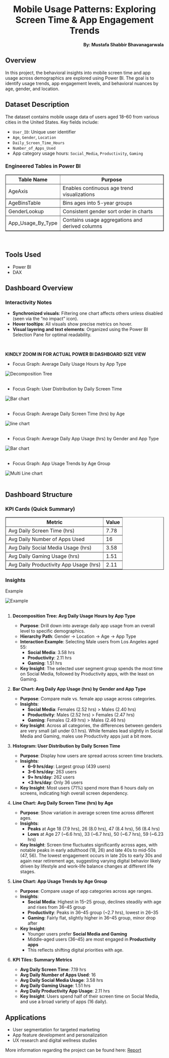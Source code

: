 

<h1 align="center">Mobile Usage Patterns: Exploring Screen Time & App Engagement Trends</h1>

<p align="right"><b>By: Mustafa Shabbir Bhavanagarwala</b></p>



## Overview

In this project, the behavioral insights into mobile screen time and app usage across demographics are explored using Power BI. The goal is to identify usage trends, app engagement levels, and behavioral nuances by age, gender, and location.





## Dataset Description


The dataset contains mobile usage data of users aged 18–60 from various cities in the United States. Key fields include:

- `User_ID`: Unique user identifier
- `Age`, `Gender`, `Location`
- `Daily_Screen_Time_Hours`
- `Number_of_Apps_Used`
- App category usage hours: `Social_Media`, `Productivity`, `Gaming`

### Engineered Tables in Power BI



<table border="1" cellpadding="6" cellspacing="0">
  <thead>
    <tr>
      <th>Table Name</th>
      <th>Purpose</th>
    </tr>
  </thead>
  <tbody>
    <tr>
      <td>AgeAxis</td>
      <td>Enables continuous age trend visualizations</td>
    </tr>
    <tr>
      <td>AgeBinsTable</td>
      <td>Bins ages into 5-year groups</td>
    </tr>
    <tr>
      <td>GenderLookup</td>
      <td>Consistent gender sort order in charts</td>
    </tr>
    <tr>
      <td>App_Usage_By_Type</td>
      <td>Contains usage aggregations and derived columns</td>
    </tr>
  </tbody>
</table>


<br>

## Tools Used
<ul>
<li>Power BI</li>
<li>DAX</li>
</ul>

## Dashboard Overview

### Interactivity Notes

- **Synchronized visuals**: Filtering one chart affects others unless disabled (seen via the “no impact” icon).  
- **Hover tooltips**: All visuals show precise metrics on hover.  
- **Visual layering and text elements**: Organized using the Power BI Selection Pane for optimal readability.  
<br>

**KINDLY ZOOM IN FOR ACTUAL POWER BI DASHBOARD SIZE VIEW**

<ul>
<li>Focus Graph: Average Daily Usage Hours by App Type</li>
</ul>

![Decomposition Tree](./images/treez.png)
<br>
<br>

<ul>
<li>Focus Graph: User Distribution by Daily Screen Time</li>
</ul>

![Bar chart](./images/verbarz.png)
<br>
<br>

<ul>
<li>Focus Graph: Average Daily Screen Time (hrs) by Age</li>
</ul>

![line chart](./images/sinlinz.png)
<br>
<br>

<ul>
<li>Focus Graph: Average Daily App Usage (hrs) by Gender and App Type</li>
</ul>

![Bar chart](./images/genbarz.png)
<br>
<br>

<ul>
<li>Focus Graph: App Usage Trends by Age Group</li>
</ul>

![Multi Line chart](./images/mullinz.png)
<br>
<br>





## Dashboard Structure

### KPI Cards (Quick Summary)


<table border="1" cellpadding="6" cellspacing="0">
  <thead>
    <tr>
      <th>Metric</th>
      <th>Value</th>
    </tr>
  </thead>
  <tbody>
    <tr>
      <td>Avg Daily Screen Time (hrs)</td>
      <td>7.78</td>
    </tr>
    <tr>
      <td>Avg Daily Number of Apps Used</td>
      <td>16</td>
    </tr>
    <tr>
      <td>Avg Daily Social Media Usage (hrs)</td>
      <td>3.58</td>
    </tr>
    <tr>
      <td>Avg Daily Gaming Usage (hrs)</td>
      <td>1.51</td>
    </tr>
    <tr>
      <td>Avg Daily Productivity App Usage (hrs)</td>
      <td>2.11</td>
    </tr>
  </tbody>
</table>

### Insights


<p>Example</p>


![Example](./images/examplez.png)
<br>
<br>

1. **Decomposition Tree: Avg Daily Usage Hours by App Type**

   - **Purpose**: Drill down into average daily app usage from an overall level to specific demographics.
   - **Hierarchy Path**: Gender → Location → Age → App Type
   - **Interaction Example**: Selecting Male users from Los Angeles aged 55:
     - **Social Media**: 3.58 hrs  
     - **Productivity**: 2.11 hrs  
     - **Gaming**: 1.51 hrs  
   - **Key Insight**: The selected user segment group spends the most time on Social Media, followed by Productivity apps, with the least on Gaming.

2. **Bar Chart: Avg Daily App Usage (hrs) by Gender and App Type**

   - **Purpose**: Compare male vs. female app usage across categories.
   - **Insights**:
     - **Social Media**: Females (2.52 hrs) > Males (2.40 hrs)  
     - **Productivity**: Males (2.52 hrs) > Females (2.47 hrs)  
     - **Gaming**: Females (2.49 hrs) > Males (2.46 hrs)  
   - **Key Insight**: Across all categories, the differences between genders are very small (all under 0.1 hrs). While females lead slightly in Social Media and Gaming, males use Productivity apps just a bit more.

3. **Histogram: User Distribution by Daily Screen Time**

   - **Purpose**: Display how users are spread across screen time brackets.
   - **Insights**:
     - **6–9 hrs/day**: Largest group (439 users)  
     - **3–6 hrs/day**: 263 users  
     - **9+ hrs/day**: 262 users  
     - **<3 hrs/day**: Only 36 users  
   - **Key Insight**: Most users (71%) spend more than 6 hours daily on screens, indicating high overall screen dependency.

4. **Line Chart: Avg Daily Screen Time (hrs) by Age**

   - **Purpose**: Show variation in average screen time across different ages.
   - **Insights**:
     - **Peaks** at Age 18 (7.9 hrs), 26 (8.0 hrs), 47 (8.4 hrs), 56 (8.4 hrs)  
     - **Lows** at Age 27 (~6.6 hrs), 33 (~6.7 hrs), 50 (~6.7 hrs), 59 (~6.23 hrs)  
   - **Key Insight**: Screen time fluctuates significantly across ages, with notable peaks in early adulthood (18, 26) and late 40s to mid-50s (47, 56). The lowest engagement occurs in late 20s to early 30s and again near retirement age, suggesting varying digital behavior likely driven by lifestyle and work-life balance changes at different life stages.

5. **Line Chart: App Usage Trends by Age Group**

   - **Purpose**: Compare usage of app categories across age ranges.
   - **Insights**:
     - **Social Media**: Highest in 15–25 group, declines steadily with age and rises from 36–45 group  
     - **Productivity**: Peaks in 36–45 group (~2.7 hrs), lowest in 26–35  
     - **Gaming**: Fairly flat, slightly higher in 36–45 group, minor drop after  
   - **Key Insight**:
     - Younger users prefer **Social Media and Gaming**  
     - Middle-aged users (36–45) are most engaged in **Productivity apps**  
     - This reflects shifting digital priorities with age.

6. **KPI Tiles: Summary Metrics**

   - **Avg Daily Screen Time**: 7.19 hrs  
   - **Avg Daily Number of Apps Used**: 16  
   - **Avg Daily Social Media Usage**: 3.58 hrs  
   - **Avg Daily Gaming Usage**: 1.51 hrs  
   - **Avg Daily Productivity App Usage**: 2.11 hrs  
   - **Key Insight**: Users spend half of their screen time on Social Media, and use a broad variety of apps (16 daily).


## Applications

- User segmentation for targeted marketing
- App feature development and personalization
- UX research and digital wellness studies



<p>

More information regarding the project can be found here: [Report](Analysis_Report.pdf)

</p>
